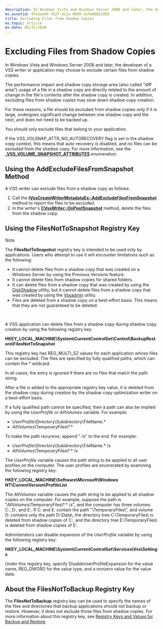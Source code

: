 ```yaml
---
description: In Windows Vista and Windows Server 2008 and later, the developer of a VSS writer or application may choose to exclude certain files from shadow copies.
ms.assetid: 4fe1ae94-7b2f-421a-9009-3a7e88822458
title: Excluding Files from Shadow Copies
ms.topic: article
ms.date: 05/31/2018
---
```


# Excluding Files from Shadow Copies

In Windows Vista and Windows Server 2008 and later, the developer of a VSS writer or application may choose to exclude certain files from shadow copies.

The performance impact and shadow copy storage area (also called "diff area") usage of a file in a shadow copy are directly related to the amount of change in the file's contents after the shadow copy is created. In addition, excluding files from shadow copies may slow down shadow copy creation.

For these reasons, a file should be excluded from shadow copies only if it is large, undergoes significant change between one shadow copy and the next, and does not need to be backed up.

You should only exclude files that belong to your application.

If the VSS\_VOLSNAP\_ATTR\_NO\_AUTORECOVERY flag is set in the shadow copy context, this means that auto-recovery is disabled, and no files can be excluded from the shadow copy. For more information, see the [**\_VSS\_VOLUME\_SNAPSHOT\_ATTRIBUTES**](/windows/desktop/api/Vss/ne-vss-vss_volume_snapshot_attributes) enumeration.

## Using the AddExcludeFilesFromSnapshot Method

A VSS writer can exclude files from a shadow copy as follows:

1.  Call the [**IVssCreateWriterMetadataEx::AddExcludeFilesFromSnapshot**](/windows/desktop/api/VsWriter/nf-vswriter-ivsscreatewritermetadataex-addexcludefilesfromsnapshot) method to report the files to be excluded.
2.  In the writer's [**CVssWriter::OnPostSnapshot**](/windows/desktop/api/VsWriter/nf-vswriter-cvsswriter-onpostsnapshot) method, delete the files from the shadow copy.

## Using the FilesNotToSnapshot Registry Key

> [!Note]  
> The **FilesNotToSnapshot** registry key is intended to be used only by applications. Users who attempt to use it will encounter limitations such as the following:
>
> -   It cannot delete files from a shadow copy that was created on a Windows Server by using the Previous Versions feature.
> -   It cannot delete files from shadow copies for shared folders.
> -   It can delete files from a shadow copy that was created by using the [DiskShadow](/previous-versions/windows/it-pro/windows-server-2012-R2-and-2012/cc772172(v=ws.11)) utility, but it cannot delete files from a shadow copy that was created by using the [Vssadmin](/previous-versions/windows/it-pro/windows-server-2012-R2-and-2012/cc754968(v=ws.11)) utility.
> -   Files are deleted from a shadow copy on a best-effort basis. This means that they are not guaranteed to be deleted.

 

A VSS application can delete files from a shadow copy during shadow copy creation by using the following registry key:

**HKEY\_LOCAL\_MACHINE\\System\\CurrentControlSet\\Control\\BackupRestore\\FilesNotToSnapshot**

This registry key has REG\_MULTI\_SZ values for each application whose files can be excluded. The files are specified by fully qualified paths, which can contain the \* wildcard.

In all cases, the entry is ignored if there are no files that match the path string.

After a file is added to the appropriate registry key value, it is deleted from the shadow copy during creation by the shadow copy optimization writer on a best-effort basis.

If a fully qualified path cannot be specified, then a path can also be implied by using the $UserProfile$ or $AllVolumes$ variable. For example:

-   $UserProfile$\\Directory\\Subdirectory\\FileName.\*
-   $AllVolumes$\\TemporaryFiles\\\*.\*

To make the path recursive, append " /s" to the end. For example:

-   $UserProfile$\\Directory\\Subdirectory\\FileName.\* /s
-   $AllVolumes$\\TemporaryFiles\\\*.\* /s

The $UserProfile$ variable causes the path string to be applied to all user profiles on the computer. The user profiles are enumerated by examining the following registry key:

**HKEY\_LOCAL\_MACHINE\\Software\\Microsoft\\Windows NT\\CurrentVersion\\ProfileList**

The $AllVolumes$ variable causes the path string to be applied to all shadow copies on the computer. For example, suppose the path is "$AllVolumes$\\TemporaryFiles\\\*.\* /s", and the computer has three volumes: C:, D:, and E:. If C: and E: contain the path "\\TemporaryFiles\\", and volume D: contains only the path D:\\Data\\, the directory tree C:\\TemporaryFiles\\ is deleted from shadow copies of C:, and the directory tree E:\\TemporaryFiles\\ is deleted from shadow copies of E:.

Administrators can disable expansion of the $UserProfile$ variable by using the following registry key:

**HKEY\_LOCAL\_MACHINE\\System\\CurrentControlSet\\Services\\Vss\\Settings**

Under this registry key, specify DisableUserProfileExpansion for the value name, REG\_DWORD for the value type, and a nonzero value for the value data.

## About the FilesNotToBackup Registry Key

The **FilesNotToBackup** registry key can be used to specify the names of the files and directories that backup applications should not backup or restore. However, it does not exclude those files from shadow copies. For more information about this registry key, see [Registry Keys and Values for Backup and Restore](../backup/registry-keys-for-backup-and-restore.md).

 

 
